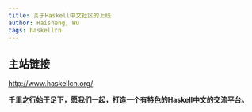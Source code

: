 ```yaml
---
title: 关于Haskell中文社区的上线
author: Haisheng, Wu
tags: haskellcn
---
```


## 主站链接

<http://www.haskellcn.org/>

**千里之行始于足下，愿我们一起，打造一个有特色的Haskell中文的交流平台。**
